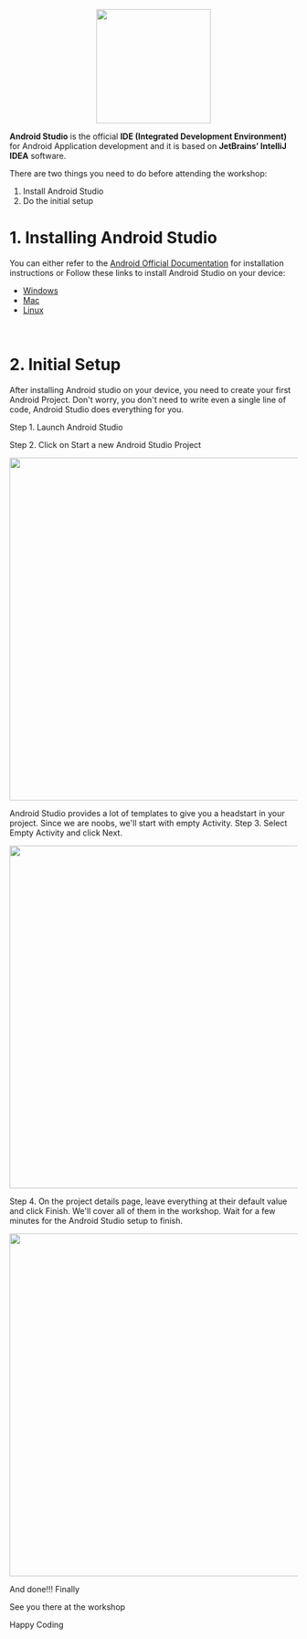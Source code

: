 
<p align="center">
<img src="https://iconape.com/wp-content/files/mn/120684/png/Android_robot_head.png" width="200dp" align="center"  />
</p>


**Android Studio** is the official **IDE (Integrated Development Environment)** for Android Application development and it is based on **JetBrains’ IntelliJ IDEA** software.

There are two things you need to do before attending the workshop:
1. Install Android Studio
2. Do the initial setup

<h1>1. Installing Android Studio</h1>
																					

You can either refer to the <a href="https://developer.android.com/studio/install">Android Official Documentation</a> for installation instructions
or
Follow these links to install Android Studio on your device:	                                                                                       		

- [Windows](https://github.com/aadityaguptaa/ASJ-2021-2022/blob/main/installation/windows/windows.md)                                                   
- [Mac](https://github.com/aadityaguptaa/ASJ-2021-2022/blob/main/installation/mac/mac.md)
- [Linux](https://github.com/aadityaguptaa/ASJ-2021-2022/blob/main/installation/linux/linux.md)

<br>
<h1>2. Initial Setup</h1>

After installing Android studio on your device, you need to create your first Android Project. Don't worry, you don't need to write even a single line of code, Android Studio does everything for you.

Step 1. Launch Android Studio

Step 2. Click on Start a new Android Studio Project
<p align="center">
<img src="https://i.postimg.cc/HkhPwhDd/Screenshot-2021-12-02-210928.png" width="600dp" align="center"  />
</p>

Android Studio provides a lot of templates to give you a headstart in your project.
Since we are noobs, we'll start with empty Activity.
Step 3. Select Empty Activity and click Next. 
<p align="center">
<img src="https://i.ibb.co/89jgQmn/Screenshot-2021-12-02-210248.png" width="600dp" align="center"  />
</p>

Step 4. On the project details page, leave everything at their default value and click Finish. We'll cover all of them in the workshop. 
Wait for a few minutes for the Android Studio setup to finish.
<p align="center">
<img src="https://i.ibb.co/qr9Chgh/Screenshot-2021-12-02-210340.png" width="600dp" align="center"  />
</p>

And done!!! Finally

See you there at the workshop 

Happy Coding 
</p>
